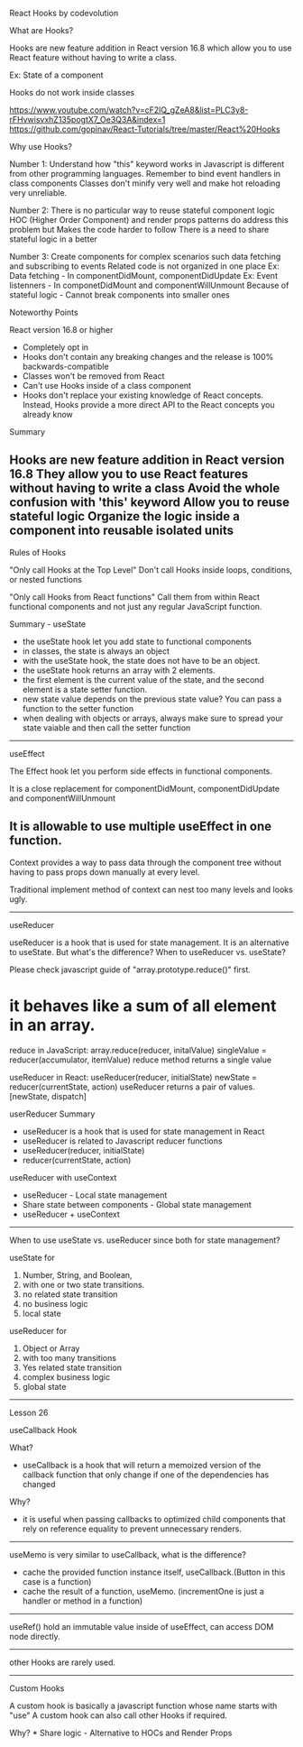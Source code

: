 React Hooks by codevolution

What are Hooks?

Hooks are new feature addition in React version 16.8 which allow you to use React feature without having to write a class.

Ex: State of a component

Hooks do not work inside classes

https://www.youtube.com/watch?v=cF2lQ_gZeA8&list=PLC3y8-rFHvwisvxhZ135pogtX7_Oe3Q3A&index=1
https://github.com/gopinav/React-Tutorials/tree/master/React%20Hooks

Why use Hooks?

Number 1:
Understand how "this" keyword works in Javascript is different from other programming languages.
Remember to bind event handlers in class components
Classes don't minify very well and make hot reloading very unreliable.

Number 2:
There is no particular way to reuse stateful component logic
HOC (Higher Order Component) and render props patterns do address this problem but
Makes the code harder to follow
There is a need to share stateful logic in a better

Number 3:
Create components for complex scenarios such data fetching and subscribing to events
Related code is not organized in one place
Ex: Data fetching - In componentDidMount, componentDidUpdate
Ex: Event listenners - In componetDidMount and componentWillUnmount
Because of stateful logic - Cannot break components into smaller ones

Noteworthy Points

React version 16.8 or higher
* Completely opt in
* Hooks don't contain any breaking changes and the release is 100% backwards-compatible
* Classes won't be removed from React
* Can't use Hooks inside of a class component
* Hooks don't replace your existing knowledge of React concepts. Instead, Hooks provide a more direct API to the React concepts you already know

Summary

Hooks are new feature addition in React version 16.8
They allow you to use React features without having to write a class
Avoid the whole confusion with 'this' keyword
Allow you to reuse stateful logic
Organize the logic inside a component into reusable isolated units
-----------------------------------------------------------------------
Rules of Hooks

"Only call Hooks at the Top Level"
Don't call Hooks inside loops, conditions, or nested functions

"Only call Hooks from React functions"
Call them from within React functional components and not just any regular JavaScript function.

Summary - useState

* the useState hook let you add state to functional components
* in classes, the state is always an object
* with the useState hook, the state does not have to be an object.
* the useState hook returns an array with 2 elements.
* the first element is the current value of the state, and the second element is a state setter function.
* new state value depends on the previous state value? You can pass a function to the setter function
* when dealing with objects or arrays, always make sure to spread your state vaiable and then call the setter function
--------------------------------------------------------------------------------

useEffect

The Effect hook let you perform side effects in functional components. 

It is a close replacement for componentDidMount, componentDidUpdate and componentWillUnmount

It is allowable to use multiple useEffect in one function.
------------------------------------------------------

Context provides a way to pass data through the component tree without having to pass props down manually at every level.

Traditional implement method of context can nest too many levels and looks ugly.

-------------------------------------------------------
useReducer

useReducer is a hook that is used for state management. It is an alternative to useState. 
But what's the difference? When to useReducer vs. useState?

Please check javascript guide of "array.prototype.reduce()" first. 
# it behaves like a sum of all element in an array.

reduce in JavaScript:
array.reduce(reducer, initalValue)
singleValue = reducer(accumulator, itemValue)
reduce method returns a single value

useReducer in React:
useReducer(reducer, initialState)
newState = reducer(currentState, action)
useReducer returns a pair of values. [newState, dispatch]

userReducer Summary
* useReducer is a hook that is used for state management in React
* useReducer is related to Javascript reducer functions
* useReducer(reducer, initialState)
* reducer(currentState, action)

useReducer with useContext
* useReducer - Local state management
* Share state between components - Global state management
* useReducer + useContext

----------------------------------------------------------------------------
When to use useState vs. useReducer since both for state management?

useState for 
1. Number, String, and Boolean, 
2. with one or two state transitions.
3. no related state transition
4. no business logic
5. local state

useReducer for 
1. Object or Array 
2. with too many transitions
3. Yes related state transition
4. complex business logic
5. global state
------------------------------------------------------------------------
Lesson 26

useCallback Hook

What? 
* useCallback is a hook that will return a memoized version of the callback function that only change if one of the dependencies has changed

Why? 
* it is useful when passing callbacks to optimized child components that rely on reference equality to prevent unnecessary renders.

----------------------------------------------------------

useMemo is very similar to useCallback, what is the difference?

* cache the provided function instance itself, useCallback.(Button in this case is a function)
* cache the result of a function, useMemo. (incrementOne is just a handler or method in a function)

-------------------------------------------------------

useRef() hold an immutable value inside of useEffect, can access DOM node directly.

-------------------------------------------------------

other Hooks are rarely used.

-----------------------------------------------------

Custom Hooks

A custom hook is basically a javascript function whose name starts with "use"
A custom hook can also call other Hooks if required.

Why? * Share logic - Alternative to HOCs and Render Props